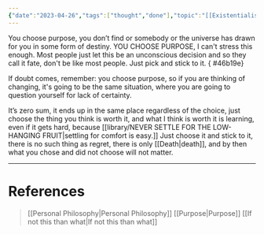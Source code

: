 ```yaml
---
{"date":"2023-04-26","tags":["thought","done"],"topic":"[[Existentialism]]","publish":true,"PassFrontmatter":true}
---
```


You choose purpose, you don’t find or somebody or the universe has drawn for you in some form of destiny. <span class="red">YOU CHOOSE PURPOSE</span>, I can't stress this enough. Most people just let this be an unconscious decision and so they call it fate, don't be like most people. Just pick and stick to it. 
{ #46b19e}


If doubt comes, remember: you choose purpose, so if you are thinking of changing, it's going to be the same situation, where you are going to question yourself for lack of certainty. 

It’s zero sum, it ends up in the same place regardless of the choice, just choose the thing you think is worth it, and what I think is worth it is learning, even if it gets hard, because [[library/NEVER SETTLE FOR THE LOW-HANGING FRUIT\|settling for comfort is easy.]] Just choose it and stick to it, there is no such thing as regret, there is only [[Death\|death]], and by then what you chose and did not choose will not matter.

---
# References
>[[Personal Philosophy\|Personal Philosophy]]
>[[Purpose\|Purpose]]
>[[If not this than what\|If not this than what]]